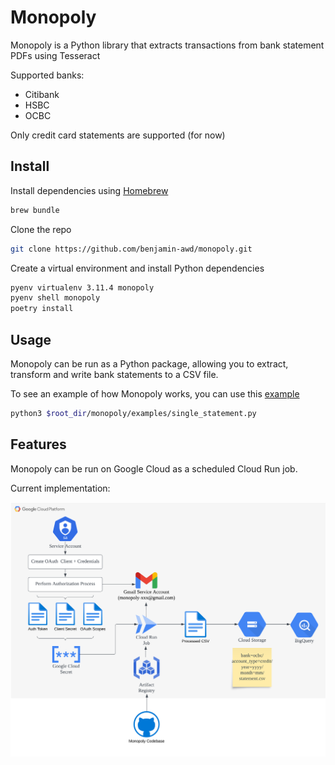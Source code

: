 # Monopoly
Monopoly is a Python library that extracts transactions from bank statement PDFs using Tesseract

Supported banks:
- Citibank
- HSBC
- OCBC

Only credit card statements are supported (for now)

## Install
Install dependencies using [Homebrew](https://brew.sh/)
```bash
brew bundle
```

Clone the repo
```bash
git clone https://github.com/benjamin-awd/monopoly.git
```

Create a virtual environment and install Python dependencies
```bash
pyenv virtualenv 3.11.4 monopoly
pyenv shell monopoly
poetry install
```

## Usage
Monopoly can be run as a Python package, allowing you to extract, transform and write bank statements to a CSV file.

To see an example of how Monopoly works, you can use this [example](monopoly/examples/single_statement.py)
```bash
python3 $root_dir/monopoly/examples/single_statement.py
```

## Features
Monopoly can be run on Google Cloud as a scheduled Cloud Run job.

Current implementation:

![Screenshot](docs/monopoly_gcp.png)
